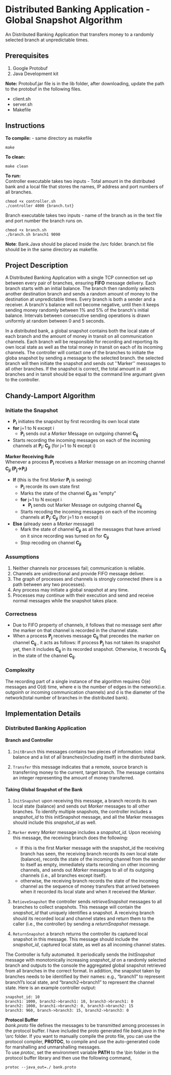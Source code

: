 # Distributed Banking Application - Global Snapshot Algorithm

An Distributed Banking Application that transfers money to a randomly selected branch at unpredictable times.

## Prerequisites

1. Google Protobuf
2. Java Development kit

 __Note:__ Protobuf.jar file is in the lib folder, after downloading, update the path to the protobuf in the following files.  
- client.sh
- server.sh
- Makefile

## Instructions

**To compile:** - same directory as makefile

```console
make
```

**To clean:**  

```console
make clean
```

**To run:**  
Controller executable takes two inputs - Total amount in the distributed bank and a local file that stores the names, IP address and port numbers of all branches.

```console
chmod +x controller.sh
./controller 4000 {branch.txt}
```

Branch executable takes two inputs - name of the branch as in the text file and port number the branch runs on.  

```console
chmod +x branch.sh
./branch.sh branch1 9090
```

__Note__: Bank.Java should be placed inside the /src folder. branch.txt file should be in the same directory as makefile.  
  
## Project Description

A Distributed Banking Application with a single TCP connection set up between every pair of branches, ensuring **FIFO** message delivery. Each branch starts with an initial balance. The branch then randomly selects another destination branch and sends a random amount of money to the destination at unpredictable times. Every branch is both a sender and a receiver. A branch's balance will not become negative, until then it keeps sending money randomly between 1% and 5% of the branch's initial balance. Intervals between consecutive sending operations is drawn uniformly at random between 0 and 5 seconds.  

In a distributed bank, a global snapshot contains both the local state of each branch and the amount of money in transit on all communication channels. Each branch will be responsible for recording and reporting its own local state as well as the total money in transit on each of its incoming channels. The controller will contact one of the branches to initiate the globa snapshot by sending a message to the selected branch. the selected branch will then initiate the snapshot and sends out ''Marker'' messsages to all other branches. If the snapshot is correct, the total amount in all branches and in tansit should be equal to the command line argumant given to the controller.  

## Chandy-Lamport Algorithm

### Initiate the Snapshot

- **P<sub>i** initiates the snapshot by first recording its own local state  
- **for** j=1 to N except i  
  - **P<sub>i** sends out a _Marker_ Message on outgoing channel **C<sub>ij**  
- Starts recording the incoming messages on each of the incoming channels at **P<sub>i</sub>: C<sub>ji** (for j=1 to N except i)  

**Marker Receiving Rule**  
Whenever a process **P<sub>i** receives a _Marker_ message on an incoming channel **C<sub>ji</sub> (P<sub>j</sub>->P<sub>i</sub>)**  

- **If** (this is the first _Marker_ **P<sub>i** is seeing)
  - **P<sub>i** recorde its own state first  
  - Marks the state of the channel **C<sub>ji** as "empty"
  - **for** j=1 to N except i
    - **P<sub>i** sends out Marker Message on outgoing channel **C<sub>ij**
  - Starts recoding the incoming messages on each of the incoming channels at **P<sub>i</sub>: C<sub>ji** (for j=1 to n except i)
- **Else** (already seen a _Marker_ message)  
  - Mark the state of channel **C<sub>ji** as all the messages that have arrived on it since recording was turned on for **C<sub>ji**
  - Stop recoding on channel **C<sub>ji**  

### Assumptions 

1. Neither channels nor processes fail; communication is reliable.
2. Channels are unidirectional and provide FIFO message deliver.
3. The graph of processes and channels is strongly connected (there is a path between any two processes).
4. Any process may initiate a global snapshot at any time.
5. Processes may continue with their execution and send and receive normal messages while the snapshot takes place.

### Correctness

- Due to FIFO property of channels, it follows that no message sent after the marker on that channel is recorded in the channel state.
- When a process **P<sub>j** receives message **C<sub>ij** that precedes the marker on channel **C<sub>ij** , it acts as follows: If process **P<sub>j** has not taken its snapshot yet, then it includes **C<sub>ij** in its recorded snapshot. Otherwise, it records **C<sub>ij** in the state of the channel **C<sub>ij**.

### Complexity

The recording part of a single instance of the algorithm requires O(e) messages and O(d) time, where e is the number of edges in the network(i.e. outgoinh or incoming communication channels) and d is the diameter of the network(total number of branches in the distributed bank).

## Implementation Details

### Distributed Banking Application  

#### Branch and Controller

1. ``InitBranch`` this messages contains two pieces of information: initial balance and a list of all branches(including itself) in the distributed bank.

2. ``Transfer`` this message indicates that a remote, source branch is transferring money to the current, target branch. The message contains an integer representing the amount of money transferred.  

#### Taking Global Snapshot of the Bank

1. ``InitSnapshot`` upon receiving this message, a branch records its own local state (balance) and sends out _Marker_ messages to all other branches. To identify multiple snapshots, the controller includes a _snapshot_id_ to this initSnapshot message, and all the Marker messages should include this _snapshot_id_ as well.  

2. ``Marker`` every _Marker_ message includes a _snapshot_id_. Upon receiving this message, the receiving branch does the following:
     - If this is the ﬁrst Marker message with the snapshot_id the receiving branch has seen, the receiving branch records its own local state (balance), records the state of the incoming channel from the sender to itself as empty, immediately starts recording on other incoming channels, and sends out _Marker_ messages to all of its outgoing channels (i.e., all branches except itself). 
     - otherwise, the receiving branch records the state of the incoming channel as the sequence of money transfers that arrived between when it recorded its local state and when it received the _Marker_.  

3. ``RetieveSnapshot``  the controller sends _retrieveSnapshot_ messages to all branches to collect snapshots. This message will contain the _snapshot_id_ that uniquely identiﬁes a snapshot. A receiving branch should its recorded local and channel states and return them to the caller (i.e., the controller) by sending a _returnSnapshot_ message.  

4. ``ReturnSnapshot``  a branch returns the controller its captured local snapshot in this message. This message should include the _snapshot_id_, captured local state, as well as all incoming channel states.  

The Controller is fully automated. It periodically sends the _InitSnapshot_ message with monotonically increasing _snapshot_id_ on a randomly selected branch and outputs to the console the aggregated global snapshot retrieved from all branches in the correct format. In addition, the snapshot taken by branches needs to be identiﬁed by their names: e.g., “branch1” to represent branch1’s local state, and “branch2->branch1” to represent the channel state. Here is an example controller output:  

```console
snapshot_id: 10  
branch1: 1000, branch2->branch1: 10, branch3->branch1: 0
branch2: 1000, branch1->branch2: 0, branch3->branch2: 15
branch3: 960, branch->branch3: 15, branch2->branch3: 0
```

**Protocol Buffer**  
_bank.proto_ file defines the messages to be transmitted among processes in the protocol buffer. I have included the proto generated file _bank.java_ in the \src folder. If you want to manually compile the proto file, you can use the protocol compiler, __PROTOC__, to compile and use the auto-generated code for marshalling and unmarshalling messages.  
To use _protoc_, set the environment variable **PATH** to the \bin folder in the protocol buffer library and then use the following command,  

```console
protoc --java_out=./ bank.proto
```
